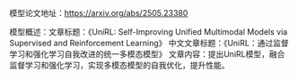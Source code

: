 模型论文地址：https://arxiv.org/abs/2505.23380

模型概述：文章标题：《UniRL: Self-Improving Unified Multimodal Models via Supervised and Reinforcement Learning》
中文文章标题：《UniRL：通过监督学习和强化学习自我改进的统一多模态模型》
文章内容：提出UniRL模型，融合监督学习和强化学习，实现多模态模型的自我优化，提升性能。
